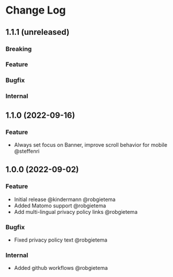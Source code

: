 # Change Log

## 1.1.1 (unreleased)

### Breaking

### Feature

### Bugfix

### Internal

## 1.1.0 (2022-09-16)

### Feature

- Always set focus on Banner, improve scroll behavior for mobile @steffenri


## 1.0.0 (2022-09-02)

### Feature

- Initial release @kindermann @robgietema
- Added Matomo support @robgietema
- Add multi-lingual privacy policy links @robgietema

### Bugfix

- Fixed privacy policy text @robgietema

### Internal

- Added github workflows @robgietema
